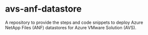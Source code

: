# avs-anf-datastore
A repository to provide the steps and code snippets to deploy Azure NetApp Files (ANF) datastores for Azure VMware Solution (AVS).
